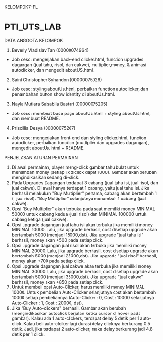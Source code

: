 KELOMPOK7-FL
# PTI_UTS_LAB
DATA ANGGOTA KELOMPOK 

1. Beverly Vladislav Tan (00000074964)
- Job desc: mengerjakan back-end clicker.html, function upgrades dagangan (jual tahu, risol, dan cakwe), multiplier,money, & animasi autoclicker, dan mengedit aboutUS.html.

2. Saint Christopher Syhandon (00000075026)
- Job desc: styling aboutUs.html, perbaikan function autoclicker, dan penambahan button show identity di aboutUs.html.

3. Nayla Mutiara Salsabila Bastari (00000075205)
- Job desc: membuat base page aboutUs.html + styling aboutUs.html, dan membuat README.

4. Priscillia Desya (00000075267)
- Job desc: mengerjakan front-end dan styling clicker.html, function autoclicker, perbaikan function (mutliplier dan upgrades dagangan), mengedit aboutUs. html + README.


PENJELASAN ATURAN PERMAINAN
1. Di awal permainan, player meng-click gambar tahu bulat untuk menambah money (setiap 1x diclick dapat 1000). Gambar akan berubah mengindikasikan sedang di-click.
2. Pada Upgrades Dagangan terdapat 3 cabang (jual tahu isi, jual risol, dan jual cakwe). Di awal hanya terdapat 1 cabang, yaitu jual tahu isi. Jika berhasil melakukan "Buy Multiplier" pertama, cabang akan bertambah 1 (+jual risol). "Buy Multiplier" selanjutnya menambah 1 cabang (jual cakwe).
3. Opsi "Buy Multiplier" akan terbuka pada saat memiliki money MINIMAL 50000 untuk cabang kedua (jual risol) dan MINIMAL 100000 untuk cabang ketiga (jual cakwe).
4. Opsi upgrade dagangan jual tahu isi akan terbuka jika memiliki money MINIMAL 10000. Lalu, jika upgrade berhasil, cost disetiap upgrade akan bertambah 5000 (menjadi 15000,dst). Jika upgrade "jual tahu isi" berhasil, money akan +500 pada setiap click. 
5. Opsi upgrade dagangan jual risol akan terbuka jika memiliki money MINIMAL 20000. Lalu, jika upgrade berhasil, cost disetiap upgrade akan bertambah 5000 (menjadi 25000,dst). Jika upgrade "jual risol" berhasil, money akan +700 pada setiap click.
6. Opsi upgrade dagangan jual cakwe akan terbuka jika memiliki money MINIMAL 30000. Lalu, jika upgrade berhasil, cost disetiap upgrade akan bertambah 5000 (menjadi 35000,dst). Jika upgrade "jual cakwe" berhasil, money akan +850 pada setiap click.
7. Untuk membeli opsi Auto-Clicker, harus memiliki money MINIMAL 10000. Untuk pembelian Auto-Clicker selanjutnya cost akan bertambah 10000 setiap pembeliannya (Auto-Clicker : 0, Cost : 10000 selanjutnya Auto-Clicker : 1, Cost : 20000, dst).
 8. Jika "Buy Auto-clickers" berhasil. Gambar akan berubah (mengindikasikan autoclick berjalan ketika cursor di hover pada gambar). Kalau ada 1 auto-clickers, terdapat delay 5 detik per 1 auto-click. Kalau beli auto-clciker lagi durasi delay clicknya berkurang 0.5 detik. Jadi, jika terdapat 2 auto-clicker, maka delay berkurang jadi 4.8 detik per 1 click.
